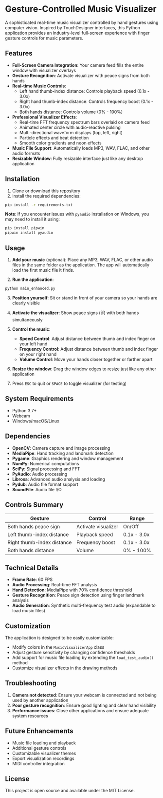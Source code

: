 # Gesture-Controlled Music Visualizer

A sophisticated real-time music visualizer controlled by hand gestures using computer vision. Inspired by TouchDesigner interfaces, this Python application provides an industry-level full-screen experience with finger gesture controls for music parameters.

## Features

- **Full-Screen Camera Integration**: Your camera feed fills the entire window with visualizer overlays
- **Gesture Recognition**: Activate visualizer with peace signs from both hands
- **Real-time Music Controls**:
  - Left hand thumb-index distance: Controls playback speed (0.1x - 3.0x)
  - Right hand thumb-index distance: Controls frequency boost (0.1x - 3.0x)
  - Both hands distance: Controls volume (0% - 100%)
- **Professional Visualizer Effects**:
  - Real-time FFT frequency spectrum bars overlaid on camera feed
  - Animated center circle with audio-reactive pulsing
  - Multi-directional waveform displays (top, left, right)
  - Particle effects and beat detection
  - Smooth color gradients and neon effects
- **Music File Support**: Automatically loads MP3, WAV, FLAC, and other audio formats
- **Resizable Window**: Fully resizable interface just like any desktop application

## Installation

1. Clone or download this repository
2. Install the required dependencies:

```bash
pip install -r requirements.txt
```

**Note**: If you encounter issues with `pyaudio` installation on Windows, you may need to install it using:
```bash
pip install pipwin
pipwin install pyaudio
```

## Usage

1. **Add your music** (optional): Place any MP3, WAV, FLAC, or other audio files in the same folder as the application. The app will automatically load the first music file it finds.

2. **Run the application**:
```bash
python main_enhanced.py
```

3. **Position yourself**: Sit or stand in front of your camera so your hands are clearly visible

4. **Activate the visualizer**: Show peace signs (✌️) with both hands simultaneously 

5. **Control the music**:
   - **Speed Control**: Adjust distance between thumb and index finger on your left hand
   - **Frequency Control**: Adjust distance between thumb and index finger on your right hand  
   - **Volume Control**: Move your hands closer together or farther apart

6. **Resize the window**: Drag the window edges to resize just like any other application

7. Press `ESC` to quit or `SPACE` to toggle visualizer (for testing)

## System Requirements

- Python 3.7+
- Webcam
- Windows/macOS/Linux

## Dependencies

- **OpenCV**: Camera capture and image processing
- **MediaPipe**: Hand tracking and landmark detection
- **Pygame**: Graphics rendering and window management
- **NumPy**: Numerical computations
- **SciPy**: Signal processing and FFT
- **PyAudio**: Audio processing
- **Librosa**: Advanced audio analysis and loading
- **Pydub**: Audio file format support
- **SoundFile**: Audio file I/O

## Controls Summary

| Gesture | Control | Range |
|---------|---------|-------|
| Both hands peace sign | Activate visualizer | On/Off |
| Left thumb-index distance | Playback speed | 0.1x - 3.0x |
| Right thumb-index distance | Frequency boost | 0.1x - 3.0x |
| Both hands distance | Volume | 0% - 100% |

## Technical Details

- **Frame Rate**: 60 FPS
- **Audio Processing**: Real-time FFT analysis
- **Hand Detection**: MediaPipe with 70% confidence threshold
- **Gesture Recognition**: Peace sign detection using finger landmark analysis
- **Audio Generation**: Synthetic multi-frequency test audio (expandable to load music files)

## Customization

The application is designed to be easily customizable:

- Modify colors in the `MusicVisualizerApp` class
- Adjust gesture sensitivity by changing confidence thresholds
- Add support for music file loading by extending the `load_test_audio()` method
- Customize visualizer effects in the drawing methods

## Troubleshooting

1. **Camera not detected**: Ensure your webcam is connected and not being used by another application
2. **Poor gesture recognition**: Ensure good lighting and clear hand visibility
3. **Performance issues**: Close other applications and ensure adequate system resources

## Future Enhancements

- Music file loading and playback
- Additional gesture controls
- Customizable visualizer themes
- Export visualization recordings
- MIDI controller integration

## License

This project is open source and available under the MIT License.
